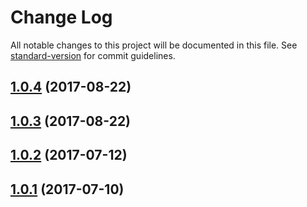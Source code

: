 # Change Log

All notable changes to this project will be documented in this file.
See [standard-version](https://github.com/conventional-changelog/standard-version) for commit guidelines.

<a name="1.0.4"></a>
## [1.0.4](https://github.com/lingui/js-lingui/compare/lingui-react@1.0.3...lingui-react@1.0.4) (2017-08-22)




<a name="1.0.3"></a>
## [1.0.3](https://github.com/lingui/js-lingui/compare/lingui-react@1.0.2...lingui-react@1.0.3) (2017-08-22)




<a name="1.0.2"></a>
## [1.0.2](https://github.com/lingui/js-lingui/compare/lingui-react@1.0.1...lingui-react@1.0.2) (2017-07-12)




<a name="1.0.1"></a>
## [1.0.1](https://github.com/lingui/js-lingui/compare/lingui-react@1.0.0...lingui-react@1.0.1) (2017-07-10)
